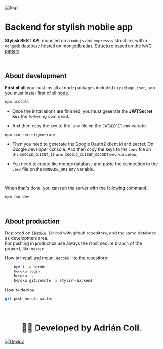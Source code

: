 ![logo](https://res.cloudinary.com/dio0rdpui/image/upload/v1654209954/readme-image_wuwnmx.png)

# Backend for stylish mobile app

**Stylish REST API**, mounted on a `nodejs` and `expressjs` structure, with a `mongodb` database hosted on mongodb atlas.
Structure based on the <a href="https://en.wikipedia.org/wiki/Model%E2%80%93view%E2%80%93controller">MVC pattern</a>.

<br>

## About development

**First of all** you must install al node packages included in `package.json`, soo you must install first of all <a href="https://nodejs.org/es/download/">node</a>.

```bash
npm install
```

-   Once the installations are finished, you must generate the **JWTSecret key** the following command.

-   And then copy the key to the `.env` file on the `JWTSECRET` env variabe.

```bash
npm run secret:generate
```

-   Then you need to generate the Google Oauth2 client id and secret. On Google developer console. And then copy the keys to the `.env` file on the `GOOGLE_CLIENT_ID` and `GOOGLE_CLIENT_SECRET` env variables.

-   You need to create the mongo database and paste the connection to the `.env` file on the `MONGODB_URI` env variable.

<br>

When that's done, you can run the server with the following command.

```bash
npm run dev
```

<br>

## About production

Deployed on <a href="https://stylish-backend.herokuapp.com/">Heroku</a>.
Linked with github repository, and the same database as development area.\
For pushing in production use always the most secure branch of the proyect, like `master`.

How to install and mount `Heroku` into the repository:

```bash
    npm i -g heroku
    heroku login
    heroku -v
    heroku git:remote -a stylish-backend
```

How to deploy:

```bash
git push heroku master
```

<br>

<h1 style="text-align: center;"> 👨‍💻 Developed by Adrián Coll. </h1>

[![Deploy](https://www.herokucdn.com/deploy/button.svg)](https://heroku.com/deploy)
